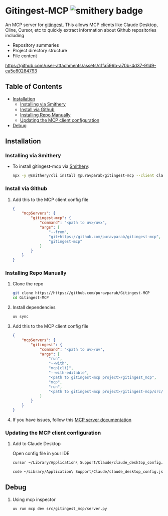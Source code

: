 # Gitingest-MCP ![smithery badge](https://smithery.ai/badge/@puravparab/gitingest-mcp)

An MCP server for [gitingest](https://github.com/cyclotruc/gitingest). This allows MCP clients like Claude Desktop, Cline, Cursor, etc to quickly extract information about Github repositories including

- Repository summaries
- Project directory structure
- File content

https://github.com/user-attachments/assets/c1fa596b-a70b-4d37-91d9-ea5e80284793

## Table of Contents
- [Installation](#installation)
  - [Installing via Smithery](#installing-via-smithery)
  - [Install via Github](#install-via-github)
  - [Installing Repo Manually](#installing-repo-manually)
  - [Updating the MCP client configuration](#updating-the-mcp-client-configuration)
- [Debug](#debug)


## Installation

### Installing via Smithery

- To install gitingest-mcp via [Smithery](https://smithery.ai/server/@puravparab/gitingest-mcp):

	```bash
	npx -y @smithery/cli install @puravparab/gitingest-mcp --client claude
	```

### Install via Github

1. Add this to the MCP client config file

	```json
	{
		"mcpServers": {
			"gitingest-mcp": {
				"command": "<path to uv>/uvx",
				"args": [
					"--from",
					"git+https://github.com/puravparab/gitingest-mcp",
					"gitingest-mcp"
				]
			}
		}
	}
	```

### Installing Repo Manually

1. Clone the repo
	```bash
	git clone https://https://github.com/puravparab/Gitingest-MCP
	cd Gitingest-MCP
	```

2. Install dependencies
	```bash
	uv sync
	```

3. Add this to the MCP client config file

	```json
	{
		"mcpServers": {
			"gitingest": {
				"command": "<path to uv>/uv",
				"args": [
					"run",
					"--with",
					"mcp[cli]",
					"--with-editable",
					"<path to gitingest-mcp project>/gitingest_mcp",
					"mcp",
					"run",
					"<path to gitingest-mcp project>/gitingest-mcp/src/gitingest_mcp/server.py"
				]
			}
		}
	}
	```

5. If you have issues, follow this [MCP server documentation](https://modelcontextprotocol.io/quickstart/server)

### Updating the MCP client configuration

1. Add to Claude Desktop

	Open config file in your IDE
	```bash
	cursor ~/Library/Application\ Support/Claude/claude_desktop_config.json
	```
	```bash
	code ~/Library/Application\ Support/Claude/claude_desktop_config.json
	```

## Debug

1. Using mcp inspector
	```
	uv run mcp dev src/gitingest_mcp/server.py
	```
